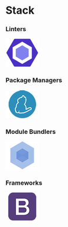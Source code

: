Stack
======

### Linters

[![ESLint](./img/eslint-padded-90.png)](http://eslint.org/)

### Package Managers
[![Yarn](./img/yarn-padded-90.png)](https://yarnpkg.com/)

### Module Bundlers
[![Webpack](./img/webpack-padded-90.png)](https://webpack.github.io/)

### Frameworks
[![Bootstrap](./img/bootstrap-padded-90.png)](http://getbootstrap.com/)

